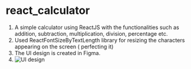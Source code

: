 # react_calculator

1. A simple calculator using ReactJS with the functionalities such as addition, subtraction, multiplication, division, percentage etc.
2. Used ReactFontSizeByTextLength library for resizing the characters appearing on the screen ( perfecting it)
3. The UI design is created in Figma.
4. ![UI design](../assets/calculator_UI.png)
